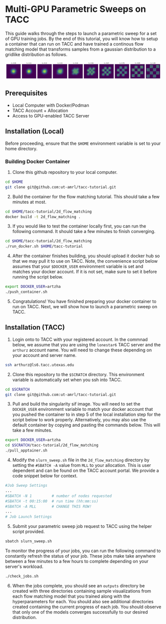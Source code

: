 # Multi-GPU Parametric Sweeps on TACC

This guide walks through the steps to launch a parametric sweep for a set of GPU training jobs. By the end of this tutorial, you will know how to setup a container that can run on TACC and have trained a continous flow matching model that transforms samples from a gaussian distribution to a gridlike distribution as follows.

![Flow Matching Output](./example.png)

## Prerequisites

- Local Computer with Docker/Podman
- TACC Account + Allocation
- Access to GPU-enabled TACC Server

## Installation (Local)

Before proceeding, ensure that the `$HOME` environment variable is set to your home directory.

### Building Docker Container

1. Clone this github repository to your local computer. 
```bash
cd $HOME
git clone git@github.com:ut-amrl/tacc-tutorial.git
```

2. Build the container for the flow matching tutorial. This should take a few minutes at most.
```bash
cd $HOME/tacc-tutorial/2d_flow_matching
docker build -t 2d_flow_matching .
```

3. If you would like to test the container locally first, you can run the following command. It should take a few minutes to finish converging.

```bash
cd $HOME/tacc-tutorial/2d_flow_matching
./run_docker.sh $HOME/tacc-tutorial
```

4. After the container finishes building, you should upload it docker hub so that we may pull it to use on TACC. Note, the convenience script below assumes that your `$DOCKER_USER` environment variable is set and matches your docker account. If it is not set, make sure to set it before running the script below.

```bash
export DOCKER_USER=artzha
./push_container.sh
```

5. Congratulations! You have finished preparing your docker container to run on TACC. Next, we will show how to launch a parametric sweep on TACC.


## Installation (TACC)

1. Login onto to TACC with your registered account. In the commnad below, we assume that you are using the `lonestar6` TACC server and the `arthurz` account name. You will need to change these depending on your account and server name.
```bash
ssh arthurz@ls6.tacc.utexas.edu
```

2. Clone this repository to the `$SCRATCH` directory. This environment variable is automatically set when you ssh into TACC.
```bash
cd $SCRATCH
git clone git@github.com:ut-amrl/tacc-tutorial.git
```

3. Pull and build the singularity sif image. You will need to set the `DOCKER_USER` environment variable to match your docker account that you pushed the container to in step 5 of the local installation step for the script below to work properly. Alternatively, you may also use the default container by copying and pasting the commands below. This will take a few minutes. 
```bash
export DOCKER_USER=artzha
cd $SCRATCH/tacc-tutorial/2d_flow_matching
./pull_apptainer.sh
```

4. Modify the `slurn_sweep.sh` file in the `2d_flow_matching` directory by setting the `#SBATCH -A` value from `MLL` to your allocation. This is user dependent and can be found on the TACC account portal. We provide a code snippet below for context.

```bash
#Job Sweep Settings
...
#SBATCH -N 1         # number of nodes requested
#SBATCH -t 00:15:00  # run time (hh:mm:ss) 
#SBATCH -A MLL       # CHANGE THIS ROW!
...
# Job Launch Settings
```

5. Submit your parametric sweep job request to TACC using the helper script provided.

```bash
sbatch slurn_sweep.sh
```

To monitor the progress of your jobs, you can run the following command to constantly refresh the status of your job. These jobs make take anywhere between a few minutes to a few hours to complete depending on your server's workload.

```bash
./check_jobs.sh
```

6. When the jobs complete, you should see an `outputs` directory be created with three directories containing sample visualizations from each flow matching model that you trained along with the hyperparameters for each. You should also see additional directories created containing the current progress of each job. You should observe that only one of the models converges successfully to our desired distribution.



